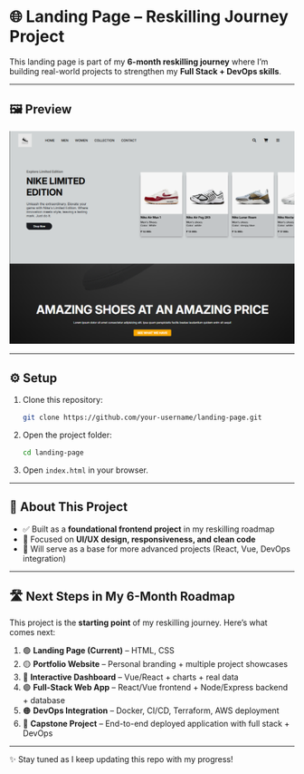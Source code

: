 # 🌐 Landing Page – Reskilling Journey Project

This landing page is part of my **6-month reskilling journey** where I’m building real-world projects to strengthen my **Full Stack + DevOps skills**.

---

## 🖼️ Preview  
![Landing Page Screenshot](Assets/preview.png)

---

## ⚙️ Setup
1. Clone this repository:
   ```bash
   git clone https://github.com/your-username/landing-page.git

2. Open the project folder:

   ```bash
   cd landing-page
   ```
3. Open `index.html` in your browser.

---

## 📌 About This Project

* ✅ Built as a **foundational frontend project** in my reskilling roadmap
* 🎨 Focused on **UI/UX design, responsiveness, and clean code**
* 🚀 Will serve as a base for more advanced projects (React, Vue, DevOps integration)

---

## 🛣️ Next Steps in My 6-Month Roadmap

This project is the **starting point** of my reskilling journey. Here’s what comes next:

1. 🟢 **Landing Page (Current)** – HTML, CSS
2. 🟡 **Portfolio Website** – Personal branding + multiple project showcases
3. 🔵 **Interactive Dashboard** – Vue/React + charts + real data
4. 🟣 **Full-Stack Web App** – React/Vue frontend + Node/Express backend + database
5. 🟠 **DevOps Integration** – Docker, CI/CD, Terraform, AWS deployment
6. 🔴 **Capstone Project** – End-to-end deployed application with full stack + DevOps

---

✨ Stay tuned as I keep updating this repo with my progress!
